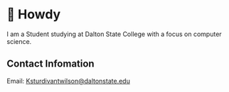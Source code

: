 #  :japanese_goblin: Howdy

I am a Student studying at Dalton State College with a focus on computer science.

## Contact Infomation

Email: Ksturdivantwilson@daltonstate.edu

<!---
ksturdivantwilson/ksturdivantwilson is a ✨ special ✨ repository because its `README.md` (this file) appears on your GitHub profile.
You can click the Preview link to take a look at your changes.
--->
